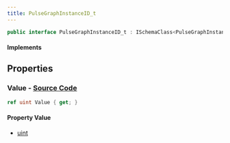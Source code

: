 ```yaml
---
title: PulseGraphInstanceID_t
---
```


```csharp
public interface PulseGraphInstanceID_t : ISchemaClass<PulseGraphInstanceID_t>, ISchemaField, ISchemaClass, INativeHandle
```

#### Implements

## Properties

### **Value** - [Source Code](https://github.com/swiftly-solution/swiftlys2/blob/main/managed/src/SwiftlyS2.Generated/Schemas/Interfaces/PulseGraphInstanceID_t.cs#L16)

```csharp
ref uint Value { get; }
```

#### Property Value

- [uint](https://learn.microsoft.com/dotnet/api/system.uint32)


